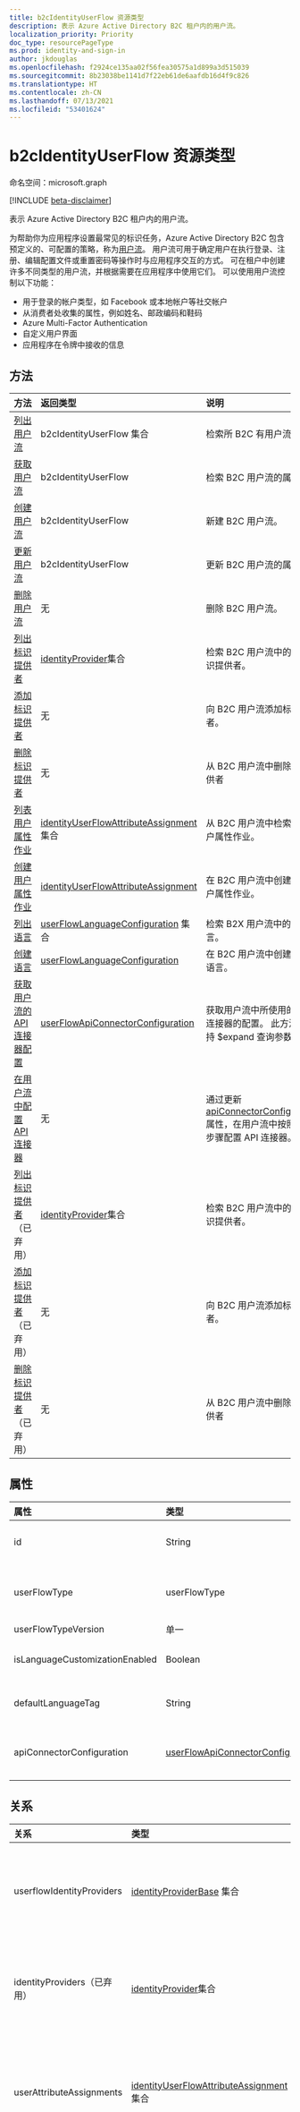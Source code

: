 ```yaml
---
title: b2cIdentityUserFlow 资源类型
description: 表示 Azure Active Directory B2C 租户内的用户流。
localization_priority: Priority
doc_type: resourcePageType
ms.prod: identity-and-sign-in
author: jkdouglas
ms.openlocfilehash: f2924ce135aa02f56fea30575a1d899a3d515039
ms.sourcegitcommit: 8b23038be1141d7f22eb61de6aafdb16d4f9c826
ms.translationtype: HT
ms.contentlocale: zh-CN
ms.lasthandoff: 07/13/2021
ms.locfileid: "53401624"
---
```

# <a name="b2cidentityuserflow-resource-type"></a>b2cIdentityUserFlow 资源类型

命名空间：microsoft.graph

[!INCLUDE [beta-disclaimer](../../includes/beta-disclaimer.md)]

表示 Azure Active Directory B2C 租户内的用户流。

为帮助你为应用程序设置最常见的标识任务，Azure Active Directory B2C 包含预定义的、可配置的策略，称为[用户流](/azure/active-directory-b2c/user-flow-overview)。 用户流可用于确定用户在执行登录、注册、编辑配置文件或重置密码等操作时与应用程序交互的方式。 可在租户中创建许多不同类型的用户流，并根据需要在应用程序中使用它们。 可以使用用户流控制以下功能：

- 用于登录的帐户类型，如 Facebook 或本地帐户等社交帐户
- 从消费者处收集的属性，例如姓名、邮政编码和鞋码
- Azure Multi-Factor Authentication
- 自定义用户界面
- 应用程序在令牌中接收的信息

## <a name="methods"></a>方法

| 方法       | 返回类型  |说明|
|:---------------|:--------|:----------|
|[列出用户流](../api/identitycontainer-list-b2cuserflows.md)|b2cIdentityUserFlow 集合|检索所 B2C 有用户流。|
|[获取用户流](../api/b2cidentityuserflow-get.md)|b2cIdentityUserFlow|检索 B2C 用户流的属性。|
|[创建用户流](../api/identitycontainer-post-b2cuserflows.md)|b2cIdentityUserFlow|新建 B2C 用户流。|
|[更新用户流](../api/b2cidentityuserflow-update.md)|b2cIdentityUserFlow|更新 B2C 用户流的属性。|
|[删除用户流](../api/b2cidentityuserflow-delete.md)|无|删除 B2C 用户流。|
|[列出标识提供者](../api/b2cidentityuserflow-list-userflowidentityproviders.md)|[identityProvider](../resources/identityProviderbase.md)集合 |检索 B2C 用户流中的所有标识提供者。|
|[添加标识提供者](../api/b2cidentityuserflow-userflowidentityproviders-update.md)|无|向 B2C 用户流添加标识提供者。|
|[删除标识提供者](../api/b2cidentityuserflow-delete-userflowidentityproviders.md)|无|从 B2C 用户流中删除标识提供者|
|[列表用户属性作业](../api/b2cidentityuserflow-list-userattributeassignments.md)|[identityUserFlowAttributeAssignment](../resources/identityuserflowattributeassignment.md) 集合|从 B2C 用户流中检索所有用户属性作业。|
|[创建用户属性作业](../api/b2cidentityuserflow-post-userattributeassignments.md)|[identityUserFlowAttributeAssignment](../resources/identityuserflowattributeassignment.md)|在 B2C 用户流中创建所有用户属性作业。|
|[列出语言](../api/b2cidentityuserflow-list-languages.md)|[userFlowLanguageConfiguration](../resources/userflowlanguageconfiguration.md) 集合|检索 B2X 用户流中的所有语言。|
|[创建语言](../api/b2cidentityuserflow-put-languages.md)|[userFlowLanguageConfiguration](../resources/userflowlanguageconfiguration.md)|在 B2C 用户流中创建自定义语言。|
|[获取用户流的 API 连接器配置](../api/b2cidentityuserflow-get-apiConnectorConfiguration.md)|[userFlowApiConnectorConfiguration](../resources/userflowapiconnectorconfiguration.md)| 获取用户流中所使用的 API 连接器的配置。 此方法不支持 $expand 查询参数。|
|[在用户流中配置 API 连接器](../api/b2cidentityuserflow-put-apiConnectorConfiguration.md)|无| 通过更新 [apiConnectorConfiguration](../resources/userflowapiconnectorconfiguration.md) 属性，在用户流中按照特定步骤配置 API 连接器。|
|[列出标识提供者](../api/b2cidentityuserflow-list-identityproviders.md)（已弃用）|[identityProvider](../resources/identityProvider.md)集合 |检索 B2C 用户流中的所有标识提供者。|
|[添加标识提供者](../api/b2cidentityuserflow-post-identityproviders.md)（已弃用）|无|向 B2C 用户流添加标识提供者。|
|[删除标识提供者](../api/b2cidentityuserflow-delete-identityproviders.md)（已弃用）|无|从 B2C 用户流中删除标识提供者|

## <a name="properties"></a>属性

|属性|类型|说明|
|:---------------|:--------|:----------|
|id|String|用户流名称。 这是一个必需的值且在创建之后不可变。 创建后，该名称将以 `B2C_1_` 的值作为前缀。|
|userFlowType|userFlowType|[用户流类型](/azure/active-directory-b2c/user-flow-versions)。 userFlowType **支持** 为： `signUp`、 `signIn`、 `signUpOrSignIn`、 `passwordReset`、 `profileUpdate`、 `resourceOwner`。|
|userFlowTypeVersion|单一|用户流版本。|
|isLanguageCustomizationEnabled|Boolean|此属性决定语言自定义是否在 B2C 用户流中启用。 默认情况下，语言自定义不会在 B2C 用户流中启用。|
|defaultLanguageTag|String|指示在请求中没有指定 `ui_locale` 标签时使用的 b2cIdentityUserFlow 的默认语言。 此字段符合 [RFC 5646](https://tools.ietf.org/html/rfc5646)。|
|apiConnectorConfiguration|[userFlowApiConnectorConfiguration](../resources/userflowapiconnectorconfiguration.md)|用于启用 API 连接器的配置，以便其可以成为用户流的一部分。 只能使用 [Get userFlowApiConnectorConfiguration](../api/b2cidentityuserflow-get-apiConnectorConfiguration.md) 获取此对象的值。|

## <a name="relationships"></a>关系

| 关系       | 类型  |说明|
|:---------------|:--------|:----------|
|userflowIdentityProviders|[identityProviderBase](../resources/identityproviderbase.md) 集合|用户流中包含的标识提供者。|
|identityProviders（已弃用）|[identityProvider](../resources/identityprovider.md)集合 |用户流中包含的标识提供者。|
|userAttributeAssignments|[identityUserFlowAttributeAssignment](../resources/identityuserflowattributeassignment.md) 集合|包含在用户流内的用户属性作业。|
|语言|[userFlowLanguageConfiguration](../resources/userflowlanguageconfiguration.md) 集合|用户流中的支持自定义的语言。 默认情况下，语言自定义不会在 B2C 用户流中启用。|

## <a name="json-representation"></a>JSON 表示形式

下面是资源的 JSON 表示形式。

<!-- {
  "blockType": "resource",
  "@odata.type": "microsoft.graph.b2cIdentityUserFlow",
  "optionalProperties": [],
  "keyProperty": "id"
} -->

```json
{
    "id": "String (identifier)",
    "userFlowType": "String",
    "userFlowTypeVersion": "Single",
    "isLanguageCustomizationEnabled": "Boolean",
    "defaultLanguageTag": "String",
    "userflowidentityProviders": [{"@odata.type": "microsoft.graph.identityProviderBase"}],
    "identityProviders": [{"@odata.type": "microsoft.graph.identityProvider"}],
    "userAttributeAssignments": [{"@odate.type": "microsoft.graph.identityUserFlowAttributeAssignment"}],
    "languages": [{"@odata.type": "microsoft.graph.userFlowLanguageConfiguration"}],
    "apiConnectorConfiguration": {
      "@odata.type": "microsoft.graph.userFlowApiConnectorConfiguration"
    }
}
```
